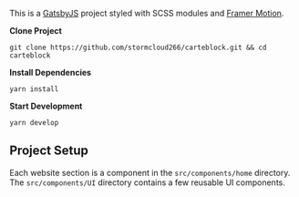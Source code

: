 This is a [GatsbyJS](https://www.gatsbyjs.com/docs/) project styled with SCSS modules and [Framer Motion](https://www.framer.com/docs/).

**Clone Project**

```
git clone https://github.com/stormcloud266/carteblock.git && cd carteblock
```

**Install Dependencies**

```
yarn install
```

**Start Development**

```
yarn develop
```

## Project Setup

Each website section is a component in the `src/components/home` directory. The `src/components/UI` directory contains a few reusable UI components.
